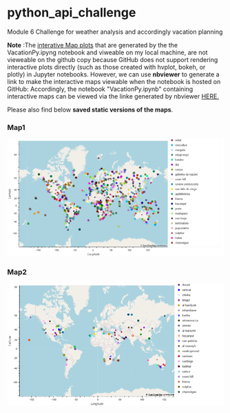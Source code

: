 # python_api_challenge
Module 6 Challenge for weather analysis and accordingly vacation planning

**Note** :The <u>interative Map plots</u> that are generated by the the VacationPy.ipyng notebook and viweable on my local machine, are not vieweable on the github copy because GitHub does not support rendering interactive plots directly (such as those created with hvplot, bokeh, or plotly) in Jupyter notebooks. However, we can use **nbviewer** to generate a link to make the interactive maps viewable when the notebook is hosted on GitHub:
Accordingly, the notebook "VacationPy.ipynb" containing interactive maps can be viewed via the linke generated by nbviewer [HERE.](https://nbviewer.org/github/SunilduthBaichoo/python_api_challenge/blob/main/VacationPy.ipynb)

Please also find below **saved static versions of the maps**.

### Map1
















![city_map.png](image.png)





### Map2















![city_hotel_map](image-1.png)
